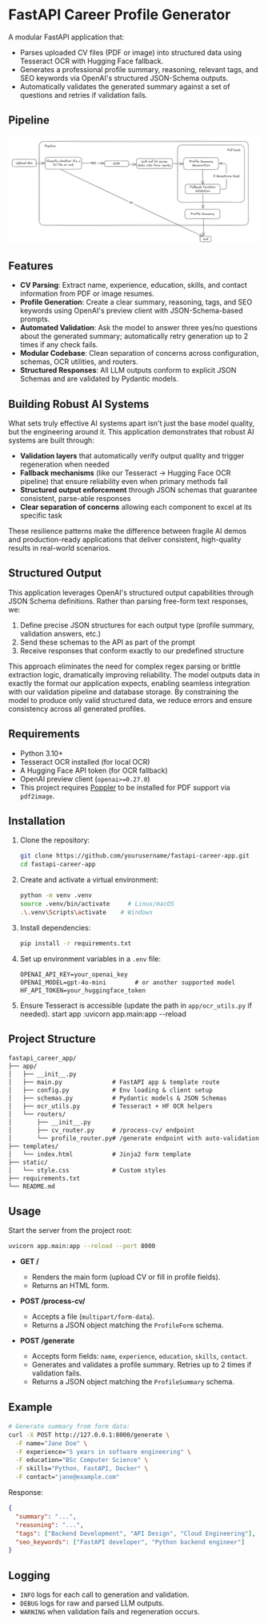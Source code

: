 # FastAPI Career Profile Generator

A modular FastAPI application that:

- Parses uploaded CV files (PDF or image) into structured data using Tesseract OCR with Hugging Face fallback.
- Generates a professional profile summary, reasoning, relevant tags, and SEO keywords via OpenAI's structured JSON-Schema outputs.
- Automatically validates the generated summary against a set of questions and retries if validation fails.

## Pipeline
![pipline](pipeline.png)

## Features

- **CV Parsing**: Extract name, experience, education, skills, and contact information from PDF or image resumes.
- **Profile Generation**: Create a clear summary, reasoning, tags, and SEO keywords using OpenAI's preview client with JSON-Schema-based prompts.
- **Automated Validation**: Ask the model to answer three yes/no questions about the generated summary; automatically retry generation up to 2 times if any check fails.
- **Modular Codebase**: Clean separation of concerns across configuration, schemas, OCR utilities, and routers.
- **Structured Responses**: All LLM outputs conform to explicit JSON Schemas and are validated by Pydantic models.

## Building Robust AI Systems

What sets truly effective AI systems apart isn't just the base model quality, but the engineering around it. This application demonstrates that robust AI systems are built through:

- **Validation layers** that automatically verify output quality and trigger regeneration when needed
- **Fallback mechanisms** (like our Tesseract → Hugging Face OCR pipeline) that ensure reliability even when primary methods fail
- **Structured output enforcement** through JSON schemas that guarantee consistent, parse-able responses
- **Clear separation of concerns** allowing each component to excel at its specific task

These resilience patterns make the difference between fragile AI demos and production-ready applications that deliver consistent, high-quality results in real-world scenarios.

## Structured Output

This application leverages OpenAI's structured output capabilities through JSON Schema definitions. Rather than parsing free-form text responses, we:

1. Define precise JSON structures for each output type (profile summary, validation answers, etc.)
2. Send these schemas to the API as part of the prompt
3. Receive responses that conform exactly to our predefined structure

This approach eliminates the need for complex regex parsing or brittle extraction logic, dramatically improving reliability. The model outputs data in exactly the format our application expects, enabling seamless integration with our validation pipeline and database storage. By constraining the model to produce only valid structured data, we reduce errors and ensure consistency across all generated profiles.

## Requirements

- Python 3.10+
- Tesseract OCR installed (for local OCR)
- A Hugging Face API token (for OCR fallback)
- OpenAI preview client (`openai>=0.27.0`)
- This project requires [Poppler](https://github.com/oschwartz10612/poppler-windows/releases) to be installed for PDF support via `pdf2image`.

## Installation

1. Clone the repository:
   ```bash
   git clone https://github.com/yourusername/fastapi-career-app.git
   cd fastapi-career-app
   ```

2. Create and activate a virtual environment:
   ```bash
   python -m venv .venv
   source .venv/bin/activate     # Linux/macOS
   .\.venv\Scripts\activate    # Windows
   ```

3. Install dependencies:
   ```bash
   pip install -r requirements.txt
   ```

4. Set up environment variables in a `.env` file:
   ```env
   OPENAI_API_KEY=your_openai_key
   OPENAI_MODEL=gpt-4o-mini        # or another supported model
   HF_API_TOKEN=your_huggingface_token
   ```

5. Ensure Tesseract is accessible (update the path in `app/ocr_utils.py` if needed).
    start app :uvicorn app.main:app --reload
## Project Structure

```
fastapi_career_app/
├── app/
│   ├── __init__.py
│   ├── main.py              # FastAPI app & template route
│   ├── config.py            # Env loading & client setup
│   ├── schemas.py           # Pydantic models & JSON Schemas
│   ├── ocr_utils.py         # Tesseract + HF OCR helpers
│   └── routers/
│       ├── __init__.py
│       ├── cv_router.py     # /process-cv/ endpoint
│       └── profile_router.py# /generate endpoint with auto-validation
├── templates/
│   └── index.html           # Jinja2 form template
├── static/
│   └── style.css            # Custom styles
├── requirements.txt
└── README.md
```

## Usage

Start the server from the project root:
```bash
uvicorn app.main:app --reload --port 8000
```

- **GET /**
  - Renders the main form (upload CV or fill in profile fields).
  - Returns an HTML form.

- **POST /process-cv/**
  - Accepts a file (`multipart/form-data`).
  - Returns a JSON object matching the `ProfileForm` schema.

- **POST /generate**
  - Accepts form fields: `name`, `experience`, `education`, `skills`, `contact`.
  - Generates and validates a profile summary. Retries up to 2 times if validation fails.
  - Returns a JSON object matching the `ProfileSummary` schema.

## Example

```bash
# Generate summary from form data:
curl -X POST http://127.0.0.1:8000/generate \
  -F name="Jane Doe" \
  -F experience="5 years in software engineering" \
  -F education="BSc Computer Science" \
  -F skills="Python, FastAPI, Docker" \
  -F contact="jane@example.com"
```

Response:
```json
{
  "summary": "...",
  "reasoning": "...",
  "tags": ["Backend Development", "API Design", "Cloud Engineering"],
  "seo_keywords": ["FastAPI developer", "Python backend engineer"]
}
```

## Logging

- `INFO` logs for each call to generation and validation.
- `DEBUG` logs for raw and parsed LLM outputs.
- `WARNING` when validation fails and regeneration occurs.